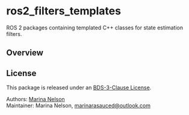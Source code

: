 # ros2_filters_templates

ROS 2 packages containing templated C++ classes for state estimation filters.

## Overview

<!-- This package contains templated state estimation filter classes for traditional state estimation using C++ in ROS 2. Each filter type has a corresponding example package with an implementation of the respective filter for a BlueROV2 scenario. These filter examples were tested using a Gazebo Harmonic [simulation](https://github.com/marinarasauced/bluerov2_gazebo) of a BlueROV2. -->

## License

This package is released under an [BDS-3-Clause License](https://github.com/marinarasauced/ros2_filters_templates/blob/main/LICENSE).

Authors: [Marina Nelson](https://github.com/marinarasauced) <br/>
Maintainer: Marina Nelson, marinarasauced@outlook.com

